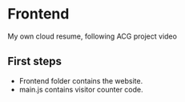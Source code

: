 # Frontend
My own cloud resume, following ACG project video

## First steps
-   Frontend folder contains the website.
-   main.js contains visitor counter code.
